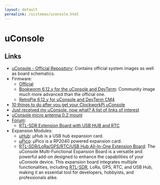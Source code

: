 ```yaml
---
layout: default
permalink: /sistemas/uconsole.html
---
```


# uConsole

## Links

* [uConsole - Official Repository](https://github.com/clockworkpi/uConsole/): Contains official system images as well as board schematics.
* Firmware:
    * [Official](https://github.com/clockworkpi/uConsole?tab=readme-ov-file#uconsole-os-images)
    * [Bookworm 6.12.y for the uConsole and DevTerm](https://forum.clockworkpi.com/t/bookworm-6-12-y-for-the-uconsole-and-devterm/15847): Community image much more advanced than the official one.
    * [RetroPie 6.12.y for uConsole and DevTerm CM4](https://forum.clockworkpi.com/t/retropie-6-12-y-for-uconsole-and-devterm-cm4/13572)
* [10 things to do after you get your ClockworkPi uConsole](https://github.com/cjstoddard/Clockworkpi-uConsole)
* [Just received my uConsole, now what? A list of links of interest](https://forum.clockworkpi.com/t/just-received-my-uconsole-now-what-a-list-of-links-of-interest/15322)
* [uConsole micro antenna 0.2 mount](https://www.printables.com/model/735257-uconsole-micro-antenna-02-mount)
* [Forum](https://forum.clockworkpi.com/c/uconsole/30):
    * [RTL-SDR Extension Board with USB HUB and RTC](https://forum.clockworkpi.com/t/rtl-sdr-extension-board-with-usb-hub-and-rtc/14804)
* Expansion Modules:
    * [μHub](https://github.com/dotcypress/uhub): μHub is a USB hub expansion card.
    * [μPico](https://github.com/dotcypress/upico): μPico is a RP2040 powered expansion card.
    * [RTL-SDR/LoRa/GPS/RTC/USB Hub All-In-One Extension Board](https://hackergadgets.com/products/uconsole-rtl-sdr-lora-gps-rtc-usb-hub-all-in-one-extension-board): The uConsole Multi-Functional Expansion Board is a versatile and powerful add-on designed to enhance the capabilities of your uConsole device. This expansion board integrates multiple functionalities, including [RTL-SDR](https://www.rtl-sdr.com/), LoRa, GPS, RTC, and USB Hub, making it an essential tool for developers, hobbyists, and professionals alike.